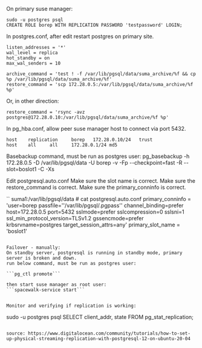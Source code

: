
On primary suse manager:
```
sudo -u postgres psql
CREATE ROLE borep WITH REPLICATION PASSWORD 'testpassword' LOGIN;
```

In postgres.conf, after edit restart postgres on primary site.
```
listen_addresses = '*'
wal_level = replica
hot_standby = on
max_wal_senders = 10

archive_command = 'test ! -f /var/lib/pgsql/data/suma_archive/%f && cp %p /var/lib/pgsql/data/suma_archive/%f'
restore_command = 'scp 172.28.0.5:/var/lib/pgsql/data/suma_archive/%f %p'
```

Or, in other direction:
```
restore_command = 'rsync -avz postgres@172.28.0.10:/var/lib/pgsql/data/suma_archive/%f %p'
```

In pg_hba.conf, allow peer suse manager host to connect via port 5432.
```
host    replication     borep   172.28.0.10/24   trust
host    all     all     172.28.0.1/24 md5
```

Basebackup command, must be run as postgres user:
pg_basebackup -h 172.28.0.5 -D /var/lib/pgsql/data -U borep -v -Fp --checkpoint=fast -R --slot=boslot1 -C -Xs

Edit postgresql.auto.conf
Make sure the slot name is correct. 
Make sure the restore_command is correct.
Make sure the primary_conninfo is correct.

``
suma1:/var/lib/pgsql/data # cat postgresql.auto.conf
primary_conninfo = 'user=borep passfile=''/var/lib/pgsql/.pgpass'' channel_binding=prefer host=172.28.0.5 port=5432 sslmode=prefer sslcompression=0 sslsni=1 ssl_min_protocol_version=TLSv1.2 gssencmode=prefer krbsrvname=postgres target_session_attrs=any'
primary_slot_name = 'boslot1'
```

Failover - manually:
On standby server, postgresql is running in standby mode, primary server is broken and down.
run below command, must be run as postgres user:

```pg_ctl promote```

then start suse manager as root user:
```spacewalk-service start```


Monitor and verifying if replication is working:
```
sudo -u postgres psql
SELECT client_addr, state FROM pg_stat_replication;
```

source: https://www.digitalocean.com/community/tutorials/how-to-set-up-physical-streaming-replication-with-postgresql-12-on-ubuntu-20-04
